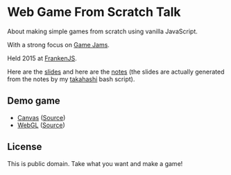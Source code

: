 Web Game From Scratch Talk
==========================

About making simple games from scratch using vanilla JavaScript.

With a strong focus on [Game Jams][gamejams].

Held 2015 at [FrankenJS][frankenjs].

Here are the [slides][slides] and here are the [notes][notes] (the slides are
actually generated from the notes by my [takahashi][takahashi] bash script).

Demo game
---------

* [Canvas][canvas] ([Source][canvassrc])
* [WebGL][webgl] ([Source][webglsrc])

License
-------

This is public domain. Take what you want and make a game!

[gamejams]: https://en.wikipedia.org/wiki/Game_jam
[frankenjs]: http://www.frankenjs.org
[slides]: http://markusfisch.github.io/web-game-from-scratch-talk
[notes]: notes.md
[canvas]: http://markusfisch.github.io/web-game-from-scratch-talk/canvas.html
[canvassrc]: canvas.html
[webgl]: http://markusfisch.github.io/web-game-from-scratch-talk/webgl.html
[webglsrc]: webgl.html
[takahashi]: https://gist.github.com/markusfisch/eff723d3445839fc4eb5
